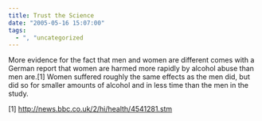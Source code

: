 ```yaml
---
title: Trust the Science
date: "2005-05-16 15:07:00"
tags:
  - ", "uncategorized
---
```

<p>More evidence for the fact that men and women are different comes
with a German report that women are harmed more rapidly by alcohol
abuse than men are.[1] Women suffered roughly the same effects as
the men did, but did so for smaller amounts of alcohol and in less
time than the men in the study.</p>

[1] http://news.bbc.co.uk/2/hi/health/4541281.stm

